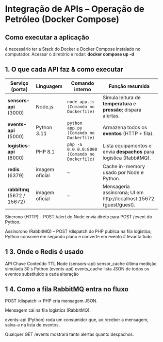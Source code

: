 # Integração de APIs – Operação de Petróleo (Docker Compose)


## Como executar a aplicação


é necessário ter a Stack do Docker e Docker Compose instalado no computador. Acessar o diretório e rodar:
**docker compose up -d** 

## 1. O que cada API faz & como executar
| Serviço (porta) | Linguagem | Comando interno | Função resumida |
|-----------------|-----------|-----------------|-----------------|
| **sensors-api** (3000) | Node.js | `node app.js (Comando no Dockerfile)` | Simula leitura de **temperatura** e **pressão**; dispara alertas. |
| **events-api**  (5000) | Python 3.11 | `python app.py (Comando no Dockerfile)` | Armazena todos os **eventos** (HTTP + fila). |
| **logistics-api** (8000) | PHP 8.1 | `php -S 0.0.0.0:8000 (Comando no Dockerfile)` | Lista equipamentos e envia **despachos** para logística (RabbitMQ). |
| **redis** (6379) | imagem oficial | – | Cache in-memory usado por Node e Python. |
| **rabbitmq** (5672 / 15672) | imagem oficial | – | Mensageria assíncrona; UI em http://localhost:15672 (guest/guest). |
      


Síncrono (HTTP) – POST /alert do Node envia direto para POST /event do Python.

Assíncrono (RabbitMQ) – POST /dispatch do PHP publica na fila logistics; Python consome em segundo plano e converte em evento # levanta tudo



## 1 3. Onde o Redis é usado
API	Chave	Conteúdo	TTL
Node (sensors-api)	sensor_cache	última medição simulada	30 s
Python (events-api)	events_cache	lista JSON de todos os eventos	substituído a cada alteração


## 1 4. Como a fila RabbitMQ entra no fluxo
POST /dispatch → PHP cria mensagem JSON.

Mensagem cai na fila logistics (RabbitMQ).

events-api (Python) roda um consumidor que, ao receber a mensagem, salva-a na lista de eventos.

Qualquer GET /events mostrará tanto alertas quanto despachos.



